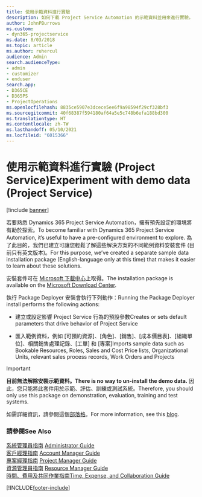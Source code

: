 ```yaml
---
title: 使用示範資料進行實驗
description: 如何下載 Project Service Automation 的示範資料並用來進行實驗。
author: JohnPBurrows
ms.custom:
- dyn365-projectservice
ms.date: 8/03/2018
ms.topic: article
ms.author: ruhercul
audience: Admin
search.audienceType:
- admin
- customizer
- enduser
search.app:
- D365CE
- D365PS
- ProjectOperations
ms.openlocfilehash: 8835ce5907e3dcece5ee6f9a98594f29cf328bf3
ms.sourcegitcommit: 40f68387f594180af64a5e5c748b6efa188bd300
ms.translationtype: HT
ms.contentlocale: zh-TW
ms.lasthandoff: 05/10/2021
ms.locfileid: "6015366"
---
```

# <a name="experiment-with-demo-data-project-service"></a><span data-ttu-id="73590-103">使用示範資料進行實驗 (Project Service)</span><span class="sxs-lookup"><span data-stu-id="73590-103">Experiment with demo data (Project Service)</span></span>

[!include [banner](../includes/psa-now-project-operations.md)]

<span data-ttu-id="73590-104">若要熟悉 Dynamics 365 Project Service Automation，擁有預先設定的環境將有助於探索。</span><span class="sxs-lookup"><span data-stu-id="73590-104">To become familiar with Dynamics 365 Project Service Automation, it’s useful to have a pre-configured environment to explore.</span></span> <span data-ttu-id="73590-105">為了此目的，我們已建立可讓您輕鬆了解這些解決方案的不同範例資料安裝套件 (目前只有英文版本)。</span><span class="sxs-lookup"><span data-stu-id="73590-105">For this purpose, we’ve created a separate sample data installation package (English-language only at this time) that makes it easier to learn about these solutions.</span></span> 

<span data-ttu-id="73590-106">安裝套件可在 [Microsoft 下載中心](https://go.microsoft.com/fwlink/?linkid=859966)上取得。</span><span class="sxs-lookup"><span data-stu-id="73590-106">The installation package is available on the [Microsoft Download Center](https://go.microsoft.com/fwlink/?linkid=859966).</span></span>  

<span data-ttu-id="73590-107">執行 Package Deployer 安裝會執行下列動作：</span><span class="sxs-lookup"><span data-stu-id="73590-107">Running the Package Deployer install performs the following actions:</span></span> 
  
-   <span data-ttu-id="73590-108">建立或設定影響 Project Service 行為的預設參數</span><span class="sxs-lookup"><span data-stu-id="73590-108">Creates or sets default parameters that drive behavior of Project Service</span></span>  
  
-   <span data-ttu-id="73590-109">匯入範例資料，例如 [可預約資源]、[角色]、[銷售]、[成本價目表]、[組織單位]、相關銷售處理記錄、[工單] 和 [專案]</span><span class="sxs-lookup"><span data-stu-id="73590-109">Imports sample data such as Bookable Resources, Roles, Sales and Cost Price lists, Organizational Units, relevant sales process records, Work Orders and Projects</span></span>    
  
> [!IMPORTANT]
> <span data-ttu-id="73590-110">**目前無法解除安裝示範資料。**</span><span class="sxs-lookup"><span data-stu-id="73590-110">**There is no way to un-install the demo data.**</span></span> <span data-ttu-id="73590-111">因此，您只能將此套件用於示範、評估、訓練或測試系統。</span><span class="sxs-lookup"><span data-stu-id="73590-111">Therefore, you should only use this package on demonstration, evaluation, training and test systems.</span></span>

<span data-ttu-id="73590-112">如需詳細資訊，請參閱這個[部落格](https://blogs.msdn.microsoft.com/crm/2017/10/24/microsoft-dynamics-365-for-field-service-and-project-service-automation-sample-data)。</span><span class="sxs-lookup"><span data-stu-id="73590-112">For more information, see this [blog](https://blogs.msdn.microsoft.com/crm/2017/10/24/microsoft-dynamics-365-for-field-service-and-project-service-automation-sample-data).</span></span>





  
### <a name="see-also"></a><span data-ttu-id="73590-113">請參閱</span><span class="sxs-lookup"><span data-stu-id="73590-113">See Also</span></span>  
 <span data-ttu-id="73590-114">[系統管理員指南](../psa/admin-guide.md) </span><span class="sxs-lookup"><span data-stu-id="73590-114">[Administrator Guide](../psa/admin-guide.md) </span></span>  
 <span data-ttu-id="73590-115">[客戶經理指南](../psa/account-manager-guide.md) </span><span class="sxs-lookup"><span data-stu-id="73590-115">[Account Manager Guide](../psa/account-manager-guide.md) </span></span>  
 <span data-ttu-id="73590-116">[專案經理指南](../psa/project-manager-guide.md) </span><span class="sxs-lookup"><span data-stu-id="73590-116">[Project Manager Guide](../psa/project-manager-guide.md) </span></span>  
 <span data-ttu-id="73590-117">[資源管理員指南](../psa/resource-manager-guide.md) </span><span class="sxs-lookup"><span data-stu-id="73590-117">[Resource Manager Guide](../psa/resource-manager-guide.md) </span></span>  
 [<span data-ttu-id="73590-118">時間、費用及共同作業指南</span><span class="sxs-lookup"><span data-stu-id="73590-118">Time, Expense, and Collaboration Guide</span></span>](../psa/time-expense-collaboration-guide.md)


[!INCLUDE[footer-include](../includes/footer-banner.md)]